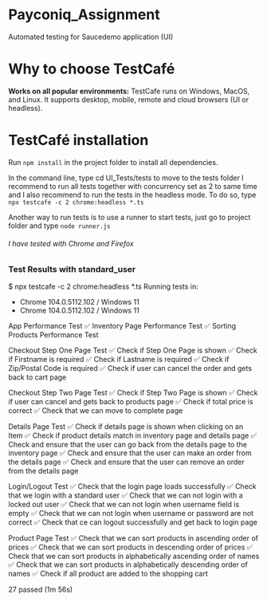 # Payconiq_Assignment
Automated testing for Saucedemo application (UI)

# Why to choose TestCafé
**Works on all popular environments:** TestCafe runs on Windows, MacOS, and Linux. It supports desktop, mobile, remote and cloud browsers (UI or headless).

# TestCafé installation
Run `npm install` in the project folder to install all dependencies.

In the command line, type cd UI_Tests/tests to move to the tests folder
I recommend to run all tests together with concurrency set as 2 to same time and I also recommend to run the tests in the headless mode.
To do so, type `npx testcafe -c 2 chrome:headless *.ts`

Another way to run tests is to use a runner to start tests, just go to project folder and type `node runner.js`

###### I have tested with Chrome and Firefox

### Test Results with standard_user
$ npx testcafe -c 2 chrome:headless *.ts
 Running tests in:
 - Chrome 104.0.5112.102 / Windows 11
 - Chrome 104.0.5112.102 / Windows 11

 App Performance Test
 ✅ Inventory Page Performance Test
 ✅ Sorting Products Performance Test

 Checkout Step One Page Test
 ✅ Check if Step One Page is shown
 ✅ Check if Firstname is required
 ✅ Check if Lastname is required
 ✅ Check if Zip/Postal Code is required
 ✅ Check if user can cancel the order and gets back to cart page

 Checkout Step Two Page Test
 ✅ Check if Step Two Page is shown
 ✅ Check if user can cancel and gets back to products page
 ✅ Check if total price is correct
 ✅ Check that we can move to complete page

 Details Page Test
 ✅ Check if details page is shown when clicking on an Item
 ✅ Check if product details match in inventory page and details page
 ✅ Check and ensure that the user can go back from the details page to the inventory page
 ✅ Check and ensure that the user can make an order from the details page
 ✅ Check and ensure that the user can remove an order from the details page

 Login/Logout Test
 ✅ Check that the login page loads successfully
 ✅ Check that we login with a standard user
 ✅ Check that we can not login with a locked out user
 ✅ Check that we can not login when username field is empty
 ✅ Check that we can not login when username or password are not correct
 ✅ Check that ce can logout successfully and get back to login page

 Product Page Test
 ✅ Check that we can sort products in ascending order of prices
 ✅ Check that we can sort products in descending order of prices
 ✅ Check that we can sort products in alphabetically ascending order of names
 ✅ Check that we can sort products in alphabetically descending order of names
 ✅ Check if all product are added to the shopping cart

 27 passed (1m 56s)
